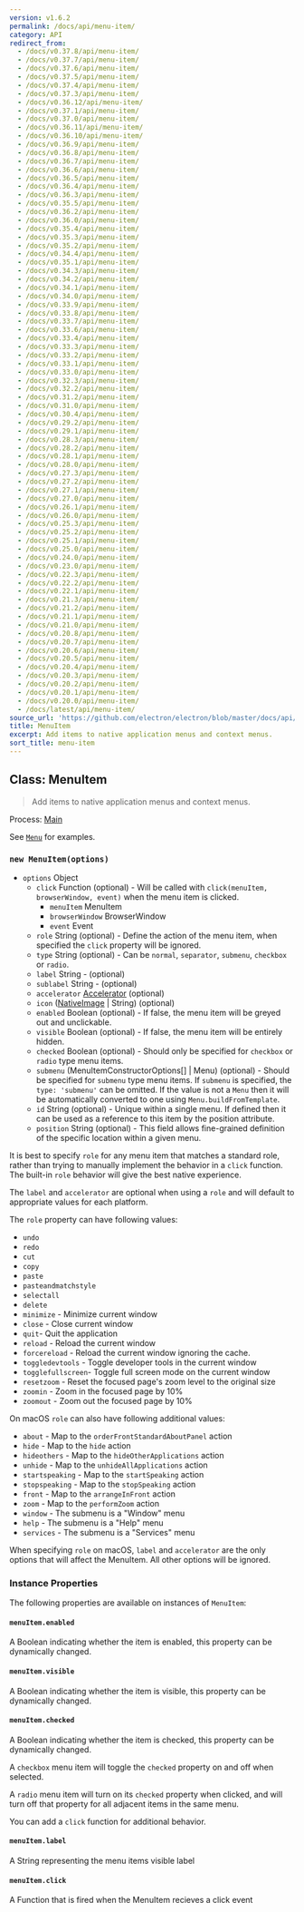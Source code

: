 ```yaml
---
version: v1.6.2
permalink: /docs/api/menu-item/
category: API
redirect_from:
  - /docs/v0.37.8/api/menu-item/
  - /docs/v0.37.7/api/menu-item/
  - /docs/v0.37.6/api/menu-item/
  - /docs/v0.37.5/api/menu-item/
  - /docs/v0.37.4/api/menu-item/
  - /docs/v0.37.3/api/menu-item/
  - /docs/v0.36.12/api/menu-item/
  - /docs/v0.37.1/api/menu-item/
  - /docs/v0.37.0/api/menu-item/
  - /docs/v0.36.11/api/menu-item/
  - /docs/v0.36.10/api/menu-item/
  - /docs/v0.36.9/api/menu-item/
  - /docs/v0.36.8/api/menu-item/
  - /docs/v0.36.7/api/menu-item/
  - /docs/v0.36.6/api/menu-item/
  - /docs/v0.36.5/api/menu-item/
  - /docs/v0.36.4/api/menu-item/
  - /docs/v0.36.3/api/menu-item/
  - /docs/v0.35.5/api/menu-item/
  - /docs/v0.36.2/api/menu-item/
  - /docs/v0.36.0/api/menu-item/
  - /docs/v0.35.4/api/menu-item/
  - /docs/v0.35.3/api/menu-item/
  - /docs/v0.35.2/api/menu-item/
  - /docs/v0.34.4/api/menu-item/
  - /docs/v0.35.1/api/menu-item/
  - /docs/v0.34.3/api/menu-item/
  - /docs/v0.34.2/api/menu-item/
  - /docs/v0.34.1/api/menu-item/
  - /docs/v0.34.0/api/menu-item/
  - /docs/v0.33.9/api/menu-item/
  - /docs/v0.33.8/api/menu-item/
  - /docs/v0.33.7/api/menu-item/
  - /docs/v0.33.6/api/menu-item/
  - /docs/v0.33.4/api/menu-item/
  - /docs/v0.33.3/api/menu-item/
  - /docs/v0.33.2/api/menu-item/
  - /docs/v0.33.1/api/menu-item/
  - /docs/v0.33.0/api/menu-item/
  - /docs/v0.32.3/api/menu-item/
  - /docs/v0.32.2/api/menu-item/
  - /docs/v0.31.2/api/menu-item/
  - /docs/v0.31.0/api/menu-item/
  - /docs/v0.30.4/api/menu-item/
  - /docs/v0.29.2/api/menu-item/
  - /docs/v0.29.1/api/menu-item/
  - /docs/v0.28.3/api/menu-item/
  - /docs/v0.28.2/api/menu-item/
  - /docs/v0.28.1/api/menu-item/
  - /docs/v0.28.0/api/menu-item/
  - /docs/v0.27.3/api/menu-item/
  - /docs/v0.27.2/api/menu-item/
  - /docs/v0.27.1/api/menu-item/
  - /docs/v0.27.0/api/menu-item/
  - /docs/v0.26.1/api/menu-item/
  - /docs/v0.26.0/api/menu-item/
  - /docs/v0.25.3/api/menu-item/
  - /docs/v0.25.2/api/menu-item/
  - /docs/v0.25.1/api/menu-item/
  - /docs/v0.25.0/api/menu-item/
  - /docs/v0.24.0/api/menu-item/
  - /docs/v0.23.0/api/menu-item/
  - /docs/v0.22.3/api/menu-item/
  - /docs/v0.22.2/api/menu-item/
  - /docs/v0.22.1/api/menu-item/
  - /docs/v0.21.3/api/menu-item/
  - /docs/v0.21.2/api/menu-item/
  - /docs/v0.21.1/api/menu-item/
  - /docs/v0.21.0/api/menu-item/
  - /docs/v0.20.8/api/menu-item/
  - /docs/v0.20.7/api/menu-item/
  - /docs/v0.20.6/api/menu-item/
  - /docs/v0.20.5/api/menu-item/
  - /docs/v0.20.4/api/menu-item/
  - /docs/v0.20.3/api/menu-item/
  - /docs/v0.20.2/api/menu-item/
  - /docs/v0.20.1/api/menu-item/
  - /docs/v0.20.0/api/menu-item/
  - /docs/latest/api/menu-item/
source_url: 'https://github.com/electron/electron/blob/master/docs/api/menu-item.md'
title: MenuItem
excerpt: Add items to native application menus and context menus.
sort_title: menu-item
---
```

## Class: MenuItem

> Add items to native application menus and context menus.

Process: [Main]({{site.baseurl}}/docs/glossary#main-process)

See [`Menu`]({{site.baseurl}}/docs/api/menu) for examples.

### `new MenuItem(options)`

*   `options` Object
    *   `click` Function (optional) - Will be called with `click(menuItem, browserWindow, event)` when the menu item is clicked.
        *   `menuItem` MenuItem
        *   `browserWindow` BrowserWindow
        *   `event` Event
    *   `role` String (optional) - Define the action of the menu item, when specified the `click` property will be ignored.
    *   `type` String (optional) - Can be `normal`, `separator`, `submenu`, `checkbox` or `radio`.
    *   `label` String - (optional)
    *   `sublabel` String - (optional)
    *   `accelerator` [Accelerator]({{site.baseurl}}/docs/api/accelerator) (optional)
    *   `icon` ([NativeImage]({{site.baseurl}}/docs/api/native-image) &#124; String) (optional)
    *   `enabled` Boolean (optional) - If false, the menu item will be greyed out and unclickable.
    *   `visible` Boolean (optional) - If false, the menu item will be entirely hidden.
    *   `checked` Boolean (optional) - Should only be specified for `checkbox` or `radio` type menu items.
    *   `submenu` (MenuItemConstructorOptions[] &#124; Menu) (optional) - Should be specified for `submenu` type menu items. If `submenu` is specified, the `type: 'submenu'` can be omitted. If the value is not a `Menu` then it will be automatically converted to one using `Menu.buildFromTemplate`.
    *   `id` String (optional) - Unique within a single menu. If defined then it can be used as a reference to this item by the position attribute.
    *   `position` String (optional) - This field allows fine-grained definition of the specific location within a given menu.

It is best to specify `role` for any menu item that matches a standard role, rather than trying to manually implement the behavior in a `click` function. The built-in `role` behavior will give the best native experience.

The `label` and `accelerator` are optional when using a `role` and will default to appropriate values for each platform.

The `role` property can have following values:

*   `undo`
*   `redo`
*   `cut`
*   `copy`
*   `paste`
*   `pasteandmatchstyle`
*   `selectall`
*   `delete`
*   `minimize` - Minimize current window
*   `close` - Close current window
*   `quit`- Quit the application
*   `reload` - Reload the current window
*   `forcereload` - Reload the current window ignoring the cache.
*   `toggledevtools` - Toggle developer tools in the current window
*   `togglefullscreen`- Toggle full screen mode on the current window
*   `resetzoom` - Reset the focused page's zoom level to the original size
*   `zoomin` - Zoom in the focused page by 10%
*   `zoomout` - Zoom out the focused page by 10%

On macOS `role` can also have following additional values:

*   `about` - Map to the `orderFrontStandardAboutPanel` action
*   `hide` - Map to the `hide` action
*   `hideothers` - Map to the `hideOtherApplications` action
*   `unhide` - Map to the `unhideAllApplications` action
*   `startspeaking` - Map to the `startSpeaking` action
*   `stopspeaking` - Map to the `stopSpeaking` action
*   `front` - Map to the `arrangeInFront` action
*   `zoom` - Map to the `performZoom` action
*   `window` - The submenu is a "Window" menu
*   `help` - The submenu is a "Help" menu
*   `services` - The submenu is a "Services" menu

When specifying `role` on macOS, `label` and `accelerator` are the only options that will affect the MenuItem. All other options will be ignored.

### Instance Properties

The following properties are available on instances of `MenuItem`:

#### `menuItem.enabled`

A Boolean indicating whether the item is enabled, this property can be dynamically changed.

#### `menuItem.visible`

A Boolean indicating whether the item is visible, this property can be dynamically changed.

#### `menuItem.checked`

A Boolean indicating whether the item is checked, this property can be dynamically changed.

A `checkbox` menu item will toggle the `checked` property on and off when selected.

A `radio` menu item will turn on its `checked` property when clicked, and will turn off that property for all adjacent items in the same menu.

You can add a `click` function for additional behavior.

#### `menuItem.label`

A String representing the menu items visible label

#### `menuItem.click`

A Function that is fired when the MenuItem recieves a click event

